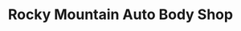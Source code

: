 ---
title: "Rocky Mountain Auto Body Shop"
url: /nunn/rocky-mountain-auto-body-shop/
shop: Autowerkstatt
---